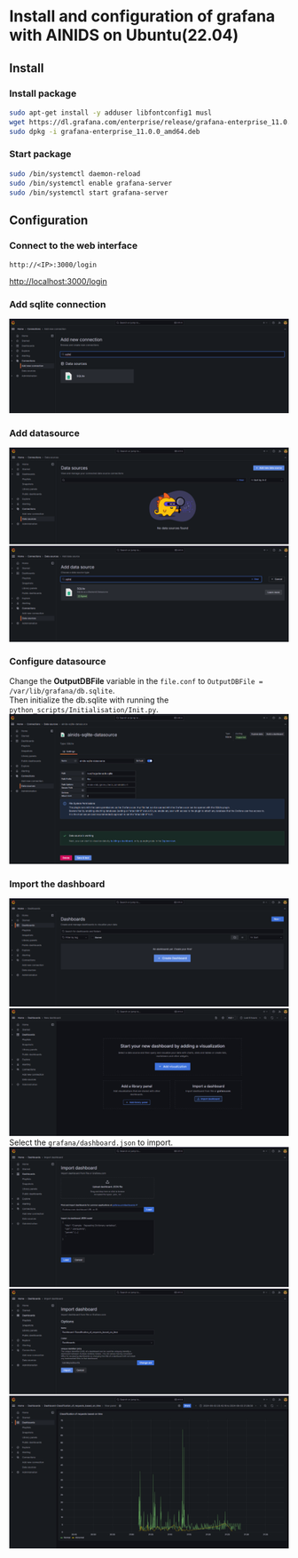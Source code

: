 # Install and configuration of grafana with AINIDS on Ubuntu(22.04)

## Install
### Install package
```bash
sudo apt-get install -y adduser libfontconfig1 musl
wget https://dl.grafana.com/enterprise/release/grafana-enterprise_11.0.0_amd64.deb
sudo dpkg -i grafana-enterprise_11.0.0_amd64.deb
```

### Start package
```bash
sudo /bin/systemctl daemon-reload
sudo /bin/systemctl enable grafana-server
sudo /bin/systemctl start grafana-server
```

## Configuration
### Connect to the web interface
```
http://<IP>:3000/login
```
[http://localhost:3000/login](http://localhost:3000/login)

### Add sqlite connection
![grafana_add_sqlite_connection](https://github.com/PierreKzh/projet_annuel_MSI2/blob/main/img/grafana/grafana_add_sqlite_connection.png)

### Add datasource
![grafana_add_new_datasource](https://github.com/PierreKzh/projet_annuel_MSI2/blob/main/img/grafana/grafana_add_new_datasource.png)  
![grafana_add_sqlite_datasource](https://github.com/PierreKzh/projet_annuel_MSI2/blob/main/img/grafana/grafana_add_sqlite_datasource.png)

### Configure datasource
Change the **OutputDBFile** variable in the `file.conf` to `OutputDBFile = /var/lib/grafana/db.sqlite`.  
Then initialize the db.sqlite with running the `python_scripts/Initialisation/Init.py`.  
![grafana_configure_sqlite_datasource](https://github.com/PierreKzh/projet_annuel_MSI2/blob/main/img/grafana/grafana_configure_sqlite_datasource.png)

### Import the dashboard
![grafana_create_dashboard](https://github.com/PierreKzh/projet_annuel_MSI2/blob/main/img/grafana/grafana_create_dashboard.png)  
![grafana_import_dashboard](https://github.com/PierreKzh/projet_annuel_MSI2/blob/main/img/grafana/grafana_import_dashboard.png)  
Select the `grafana/dashboard.json` to import.  
![grafana_choose_dashboard_to_import](https://github.com/PierreKzh/projet_annuel_MSI2/blob/main/img/grafana/grafana_choose_dashboard_to_import.png)  
![grafana_import_selected_dashboard](https://github.com/PierreKzh/projet_annuel_MSI2/blob/main/img/grafana/grafana_import_selected_dashboard.png)  
![grafana_view_dashboard](https://github.com/PierreKzh/projet_annuel_MSI2/blob/main/img/grafana/grafana_view_dashboard.png)
